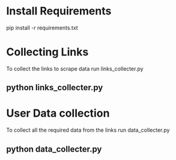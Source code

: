 # Install Requirements

pip install -r requirements.txt

# Collecting Links

To collect the links to scrape data run links_collecter.py
## python links_collecter.py

# User Data collection

To collect all the required data from the links run data_collecter.py
## python data_collecter.py